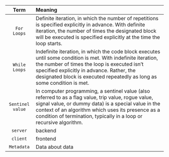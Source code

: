| Term | Meaning |
|:---:|:---|
| `For Loops` | Definite iteration, in which the number of repetitions is specified explicitly in advance. With definite iteration, the number of times the designated block will be executed is specified explicitly at the time the loop starts.   |
| `While Loops` | Indefinite iteration, in which the code block executes until some condition is met. With indefinite iteration, the number of times the loop is executed isn’t specified explicitly in advance. Rather, the designated block is executed repeatedly as long as some condition is met. |
| `Sentinel value` | In computer programming, a sentinel value (also referred to as a flag value, trip value, rogue value, signal value, or dummy data) is a special value in the context of an algorithm which uses its presence as a condition of termination, typically in a loop or recursive algorithm. |
| `server` | backend |
| `client` | frontend |
| `Metadata` | Data about data |
